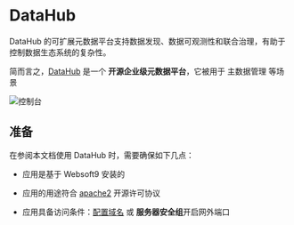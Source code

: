 # DataHub

DataHub 的可扩展元数据平台支持数据发现、数据可观测性和联合治理，有助于控制数据生态系统的复杂性。

简而言之，[DataHub](https://datahubproject.io/) 是一个 **开源企业级元数据平台**，它被用于 主数据管理  等场景


![控制台](https://libs.websoft9.com/Websoft9/DocsPicture/zh/datahub/datahub-gui-websoft9.png)


## 准备

在参阅本文档使用 DataHub 时，需要确保如下几点：

- 应用是基于 Websoft9 安装的

- 应用的用途符合 [apache2](https://opensource.org/licenses/Apache-2.0) 开源许可协议

- 应用具备访问条件：[配置域名](./guide/appsetdomain) 或 **服务器安全组**开启网外端口